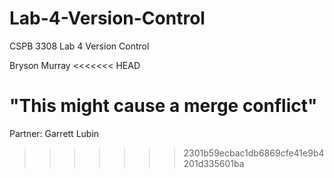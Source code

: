 # Lab-4-Version-Control
CSPB 3308 Lab 4 Version Control

Bryson Murray
<<<<<<< HEAD

"This might cause a merge conflict"
=======
Partner: Garrett Lubin
>>>>>>> 2301b59ecbac1db6869cfe41e9b4201d335601ba
